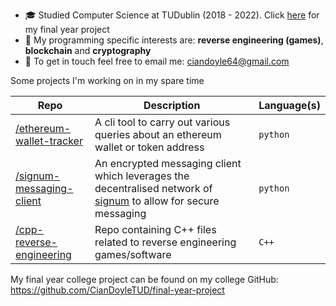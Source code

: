 - 🎓 Studied Computer Science at TUDublin (2018 - 2022). Click [here](https://github.com/CianDoyleTUD/final-year-project) for my final year project 
- 💭 My programming specific interests are: __reverse engineering (games)__, __blockchain__ and __cryptography__ 
- 📧 To get in touch feel free to email me: ciandoyle64@gmail.com

Some projects I'm working on in my spare time

|Repo         |Description                     |Language(s)                  |
|----------------|-------------------------------|-----------------------------|
| [/ethereum-wallet-tracker](https://github.com/doylecian/ethereum-wallet-tracker) | A cli tool to carry out various queries about an ethereum wallet or token address | `python` |
| [/signum-messaging-client](https://github.com/doylecian/ethereum-wallet-tracker) | An encrypted messaging client which leverages the decentralised network of [signum](https://www.signum.network/) to allow for secure messaging | `python` |
| [/cpp-reverse-engineering](https://github.com/doylecian/cpp-reverse-engineering) | Repo containing C++ files related to reverse engineering games/software | `C++` |

My final year college project can be found on my college GitHub: https://github.com/CianDoyleTUD/final-year-project
<!---
doylecian/doylecian is a ✨ special ✨ repository because its `README.md` (this file) appears on your GitHub profile.
You can click the Preview link to take a look at your changes.
--->
